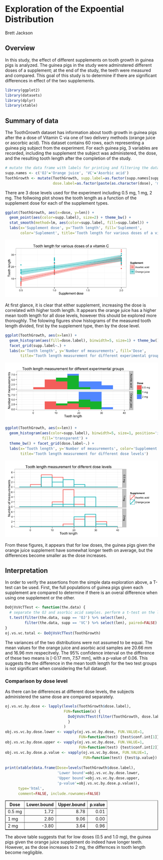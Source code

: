# Exploration of the Expoential Distribution
Brett Jackson  


## Overview
In this study, the effect of different supplements on tooth growth in guinea
pigs is analyzed. The guinea pigs in the study were adminstered different doses
of a supplement; at the end of the study, the teeth were measured and compared.
This goal of this study is to determine if there are significant differences in
effect of the two supplements.


```r
library(ggplot2)
library(datasets)
library(dplyr)
library(xtable)
```

## Summary of data


The ToothGrowth dataset has information about tooth growth in guinea pigs after
the a dose of Vitamin C via one of two delivery methods (orange juice or
ascorbic acid). This dataset contains 60 rows, each
representing a guinea pig subject from the experiment. For each guinea pig,
3 variables are recorded, including the supplement the
subject was administered, the dose, and the resulting tooth length after the
completion of the study.


```r
# mutate the data frame with labels for printing and filtering the dataset
supp.names <- c('OJ'='Orange juice', 'VC'='Asorbic acid')
ToothGrowth <- mutate(ToothGrowth, supp.label=as.factor(supp.names[supp]),
                      dose.label=as.factor(paste(as.character(dose), 'mg')))
```

There are 3 dose levels used for the
experiment including 0.5 mg, 1 mg, 2 mg.
The follwoing plot shows the tooth length as a function of the supplement dose
for each of the supplement types.


```r
ggplot(ToothGrowth, aes(x=dose, y=len)) +
  geom_point(aes(color=supp.label), size=2) + theme_bw() +
  stat_smooth(method=lm, aes(color=supp.label, fill=supp.label)) +
  labs(x='Supplement dose', y='Tooth length', fill='Suplement',
       color='Suplement', title='Tooth length for various doses of a vitamin C')
```

![plot of chunk unnamed-chunk-5](./InferenceExercise_files/figure-html/unnamed-chunk-5.png) 

At first glance, it is clear that either supplement, increasing the dose is
correlated with higher tooth length. It appears the orange juice has a higher
mean tooth length for all dose levels, however this should be explored more
thoroughly.
The folowing figures show histograms of the measured tooth length divided, first
by the supplement type, then by the dose level.


```r
ggplot(ToothGrowth, aes(x=len)) +
  geom_histogram(aes(fill=dose.label), binwidth=5, size=1) + theme_bw() +
  facet_grid(supp.label~.) +
  labs(x='Tooth length', y='Number of measurements', fill='Dose',
       title='Tooth length measurement for different experimental groups')
```

![plot of chunk unnamed-chunk-6](./InferenceExercise_files/figure-html/unnamed-chunk-6.png) 


```r
ggplot(ToothGrowth, aes(x=len)) +
  geom_histogram(aes(color=supp.label), binwidth=5, size=1, position='identity',
                 fill='transparent') +
  theme_bw() + facet_grid(dose.label~.) +
  labs(x='Tooth length', y='Number of measurements', color='Supplement',
       title='Tooth length measurement for different dose levels')
```

![plot of chunk unnamed-chunk-7](./InferenceExercise_files/figure-html/unnamed-chunk-7.png) 

From these figures, it appears that for low doses, the guinea pigs given the 
orange juice supplement have somewhat longer teeth on average, but the
differences become smaller as the dose increases.

## Interpretation
In order to verify the assertions from the simple data exploration above, a
T-test can be used. First, the full populations of guinea pigs given each
supplement are compared to determine if there is an overal difference when using
one supplement or the other.


```r
DoOjVsVcTTest <- function(the.data) {
  # separate the OJ and asorbic acid samples. perform a t-test on the lengths
  t.test(filter(the.data, supp == 'OJ') %>% select(len),
         filter(the.data, supp == 'VC') %>% select(len), paired=FALSE)
}
oj.vs.vc.total <- DoOjVsVcTTest(ToothGrowth)
```

The variances of the two distributions were not assumed to be equal.
The mean values for the orange juice and asorbic acid samples are
20.66 mm and 16.96 mm
respecitvely. The 95% confidence interval on the difference of these two means
is [-0.17 mm, 7.57 mm], with
a p-value of 0.06. This suggests the the difference in the
mean tooth length for the two test groups is not significant when considering
the full dataset.

### Comparison by dose level
As there can be differences at different dose levels, the subjects administered
the same dose are compared separately.

```r
oj.vs.vc.by.dose <- lapply(levels(ToothGrowth$dose.label),
                           FUN=function(x) {
                             DoOjVsVcTTest(filter(ToothGrowth, dose.label == x))
                             }
                           )
obj.vs.vc.by.dose.lower <- vapply(oj.vs.vc.by.dose, FUN.VALUE=1,
                                  FUN=function(test) {test$conf.int[1]})
obj.vs.vc.by.dose.upper <- vapply(oj.vs.vc.by.dose, FUN.VALUE=1,
                                  FUN=function(test) {test$conf.int[2]})
obj.vs.vc.by.dose.p.value <- vapply(oj.vs.vc.by.dose, FUN.VALUE=1,
                                    FUN=function(test) {test$p.value})

print(xtable(data.frame(Dose=levels(ToothGrowth$dose.label),
                        'Lower bound'=obj.vs.vc.by.dose.lower,
                        'Upper bound'=obj.vs.vc.by.dose.upper,
                        'p-value'=obj.vs.vc.by.dose.p.value)),
      type='html',
      comment=FALSE, include.rownames=FALSE)
```

<table border=1>
<tr> <th> Dose </th> <th> Lower.bound </th> <th> Upper.bound </th> <th> p.value </th>  </tr>
  <tr> <td> 0.5 mg </td> <td align="right"> 1.72 </td> <td align="right"> 8.78 </td> <td align="right"> 0.01 </td> </tr>
  <tr> <td> 1 mg </td> <td align="right"> 2.80 </td> <td align="right"> 9.06 </td> <td align="right"> 0.00 </td> </tr>
  <tr> <td> 2 mg </td> <td align="right"> -3.80 </td> <td align="right"> 3.64 </td> <td align="right"> 0.96 </td> </tr>
   </table>

The above table suggests that for low doses (0.5 and 1.0 mg), the guinea pigs
given the orange juice supplement do indeed have longer teeth. However,
as the dose increases to 2 mg, the differnces in tooth length become negligible.
